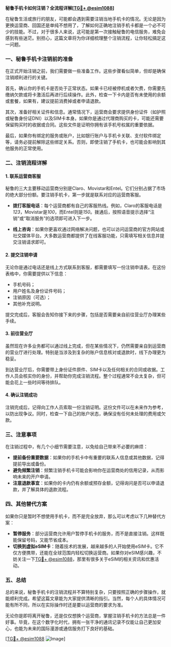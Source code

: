 **秘鲁手机卡如何注销？全流程详解[[TG💪+ @esim1088](https://t.me/s/esim1088)]**

在秘鲁生活或旅行的朋友，可能都会遇到需要注销当地手机卡的情况。无论是因为更换运营商、回国还是单纯不想用了，了解如何正确地注销手机卡都是一个必不可少的技能。不过，对于很多人来说，这可能是第一次接触秘鲁的电信服务，难免会感到有些迷茫。别担心，这篇文章将为你详细梳理整个注销流程，让你轻松搞定这一问题。

### **一、秘鲁手机卡注销前的准备**

在正式开始注销之前，我们需要做一些准备工作。这些步骤看似简单，但却是确保注销顺利进行的关键。

首先，确认你的手机卡是否处于正常状态。如果卡已经被停机或者欠费，你需要先缴纳欠款或将卡激活后再进行后续操作。此外，检查一下卡内是否有未使用的余额或套餐，如果有，建议提前消费掉或者申请退款。

其次，准备好相关证件和信息。通常情况下，运营商会要求提供身份证件（如护照或秘鲁身份证DNI）以及SIM卡本身。如果你是通过代理商购买的卡，可能还需要保留购买时的收据或合同。这些文件是证明你拥有该手机号权属的重要依据。

最后，如果你有绑定的服务或账户，比如银行账户与手机卡关联、支付软件绑定等，请务必提前解除这些绑定关系。否则，即使注销了手机卡，也可能会影响到其他服务的正常使用。

### **二、注销流程详解**

#### **1. 联系运营商客服**
秘鲁的三大主要移动运营商分别是Claro、Movistar和Entel。它们分别占据了市场的绝大部分份额。要注销手机卡，第一步就是联系对应的运营商客服。

- **拨打客服电话**：每个运营商都有自己的客服热线。例如，Claro的客服电话是*123*，Movistar是*100*，而Entel则是*150*。拨通后，按照语音提示选择“注销”或“取消服务”的选项即可进入下一步。
  
- **线上咨询**：如果你更喜欢通过网络解决问题，也可以访问运营商的官方网站或社交媒体平台。大多数运营商都提供了在线客服功能，只需填写相关信息并提交注销请求即可。

#### **2. 提交注销申请**
无论你是通过电话还是线上方式联系到客服，都需要填写一份注销申请表。在这份表格中，你需要提供以下信息：
- 手机号码；
- 用户姓名及身份证件号码；
- 注销原因（可选）；
- 其他补充说明。

提交完成后，客服会告知你接下来的步骤，包括是否需要亲自前往营业厅办理某些手续。

#### **3. 前往营业厅**
虽然现在许多业务都可以通过线上完成，但在某些情况下，仍然需要亲自到运营商的营业厅进行处理。特别是当涉及到复杂的账户信息核对或退款时，线下办理更为稳妥。

到达营业厅后，你需要带上身份证件原件、SIM卡以及任何相关的合同或收据。工作人员会核实你的身份，并帮助你完成注销流程。整个过程通常不会太复杂，但可能会花上一些时间等待排队。

#### **4. 确认注销成功**
注销完成后，记得向工作人员索取一份注销证明。这份文件可以在未来作为参考，以防出现争议。同时，检查一下自己的账户状态，确保没有任何未处理的费用或欠款。

### **三、注意事项**

在注销过程中，有几个小细节需要注意，以免给自己带来不必要的麻烦：

- **提前备份重要数据**：如果你的手机卡中有重要的联系人信息或其他数据，记得提前导出或备份。
- **避免频繁注销**：频繁注销手机卡可能会影响你在运营商处的信用记录，从而影响未来的开户申请。
- **注意退款事宜**：如果你的卡内仍有余额或预存金额，记得询问是否可以申请退款，并了解具体的退款流程。

### **四、其他替代方案**

如果你只是暂时不想使用手机卡，而不是完全放弃，那么可以考虑以下几种替代方案：

- **暂停服务**：部分运营商允许用户暂停手机卡的服务，而不是直接注销。这样既能保留号码，又能节省成本。
- **切换到虚拟eSIM卡**：随着技术的发展，越来越多的人开始使用eSIM卡。它不仅方便携带，还能在全球范围内轻松切换运营商。如果你对eSIM感兴趣，不妨关注一下[TG💪+ @esim1088](https://t.me/s/esim1088)，那里有很多关于eSIM的相关资讯和优惠活动。

### **五、总结**

总的来说，秘鲁手机卡的注销流程并不算特别复杂，只要按照正确的步骤操作，就能顺利完成。希望这篇文章能为大家提供清晰的指引。当然，每个人的具体情况可能有所不同，所以在实际操作时还是要以运营商的要求为准。

无论你是即将离开秘鲁，还是仅仅想换个运营商，掌握注销手机卡的方法总是一件好事。毕竟，在这个数字化时代，拥有一张干净的通讯记录不仅能让自己更加安心，也能为未来的国际漫游或通信服务打下良好的基础。

[[TG💪+ @esim1088](https://t.me/s/esim1088) ![Image](https://i.postimg.cc/4NQfJmqS/Snipaste-2025-05-13-00-14-12.png)]